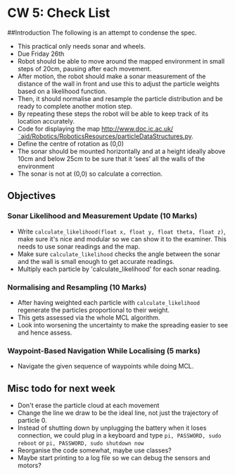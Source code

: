 # CW 5: Check List

##Introduction
The following is an attempt to condense the spec.
* This practical only needs sonar and wheels.
* Due Friday 26th
* Robot should be able to move around the mapped environment in small steps of 20cm, pausing after each movement.
* After motion, the robot should make a sonar measurement of the distance of the wall in front and use this to adjust the particle weights based on a likelihood function.
*  Then, it should normalise and resample the particle distribution and be ready to complete another motion step.
*  By repeating these steps the robot will be able to keep track of its location accurately.
* Code for displaying the map http://www.doc.ic.ac.uk/˜ajd/Robotics/RoboticsResources/particleDataStructures.py.
* Define the centre of rotation as (0,0)
* The sonar should be mounted horizontally and at a height ideally
above 10cm and below 25cm to be sure that it ‘sees’ all the walls of the environment
* The sonar is not at (0,0) so calculate a correction.

## Objectives

###  Sonar Likelihood and Measurement Update (10 Marks)
* Write `calculate_likelihood(float x, float y, float theta, float z)`, make sure it's nice and modular so we can show it to the examiner. This needs to use sonar readings and the map.
* Make sure `calculate_likelihood` checks the angle between the sonar and the wall is small enough to get accurate readings.
* Multiply each particle by 'calculate_likelihood' for each sonar reading.

### Normalising and Resampling (10 Marks)
* After having weighted each particle with `calculate_likelihood` regenerate the particles proportional to their weight.
* This gets assessed via the whole MCL algorithm.
* Look into worsening the uncertainty to make the spreading easier to see and hence assess.

### Waypoint-Based Navigation While Localising (5 marks)
* Navigate the given sequence of waypoints while doing MCL.

## Misc todo for next week
* Don't erase the particle cloud at each movement
* Change the line we draw to be the ideal line, not just the trajectory of particle 0.
* Instead of shutting down by unplugging the battery when it loses connection, we could plug in a keyboard and type `pi, PASSWORD, sudo reboot` or `pi, PASSWORD, sudo shutdown now`
* Reorganise the code somewhat, maybe use classes?
* Maybe start printing to a log file so we can debug the sensors and motors?
